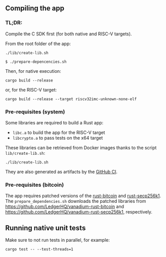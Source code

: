 
## Compiling the app

### TL;DR:

Compile the C SDK first (for both native and RISC-V targets).

From the root folder of the app:

```console
./lib/create-lib.sh
```

```console
$ ./prepare-depencencies.sh
```

Then, for native execution:

```console
cargo build --release
```

or, for the RISC-V target:

```console
cargo build --release --target riscv32imc-unknown-none-elf
```

### Pre-requisites (system)

Some libraries are required to build a Rust app:

- `libc.a` to build the app for the RISC-V target
- `libcrypto.a` to pass tests on the x64 target

These libraries can be retrieved from Docker images thanks to the script `lib/create-lib.sh`:

```console
./lib/create-lib.sh
```

They are also generated as artifacts by the [GitHub CI](https://github.com/LedgerHQ/vanadium/actions/workflows/apps.yml).


### Pre-requisites (bitcoin)

The app requires patched versions of the [rust-bitcoin](https://github.com/rust-bitcoin/rust-bitcoin) and [rust-secp256k1](https://github.com/rust-bitcoin/rust-secp256k1). The `prepare_dependencies.sh` downloads the patched libraries from https://github.com/LedgerHQ/vanadium-rust-bitcoin and https://github.com/LedgerHQ/vanadium-rust-secp256k1, respectively.


## Running native unit tests

Make sure to not run tests in parallel, for example:

```
cargo test -- --test-threads=1
```